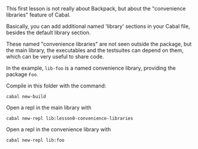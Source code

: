 This first lesson is not really about Backpack, but about the "convenience
libraries" feature of Cabal.

Basically, you can add additional named 'library' sections in your Cabal file,
besides the default library section.

These named "convenience libraries" are not seen outside the package, but the
main library, the executables and the testsuites can depend on them, which can
be very useful to share code. 

In the example, `lib-foo` is a named convenience library, providing the package `Foo`.

Compile in this folder with the command:

```
cabal new-build
```

Open a repl in the main library with

```
cabal new-repl lib:lesson0-convenience-libraries
```

Open a repl in the convenience library with

```
cabal new-repl lib:foo
```
